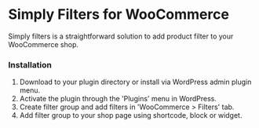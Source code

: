 # Simply Filters for WooCommerce

Simply filters is a straightforward solution to add product filter to your WooCommerce shop.

### Installation

1. Download to your plugin directory or install via WordPress admin plugin menu.
2. Activate the plugin through the 'Plugins' menu in WordPress.
3. Create filter group and add filters in 'WooCommerce > Filters' tab.
4. Add filter group to your shop page using shortcode, block or widget.